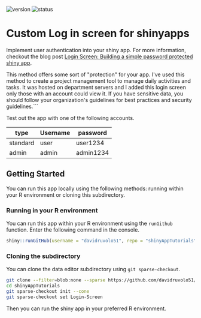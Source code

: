<!-- badges: start -->
![version](https://img.shields.io/badge/dynamic/json?color=%22dd77&label=version&query=version&url=https%3A%2F%2Fraw.githubusercontent.com%2Fdavidruvolo51%2FshinyAppTutorials%2Fmain%2FLogin-Screen%2Fpackage.json)
![status](https://img.shields.io/badge/dynamic/json?color=%3772FF&label=status&query=status&url=https%3A%2F%2Fraw.githubusercontent.com%2Fdavidruvolo51%2FshinyAppTutorials%2Fmain%2FLogin-Screen%2Fpackage.json)
<!-- badges: end -->

# Custom Log in screen for shinyapps

Implement user authentication into your shiny app. For more information, checkout the blog post [Login Screen: Building a simple password protected shiny app](https://davidruvolo51.github.io/shinytutorials/tutorials/login-screen/).

This method offers some sort of "protection" for your app. I've used this method to create a project management tool to manage daily activities and tasks. It was hosted on department servers and I added this login screen only those with an account could view it. If you have sensitive data, you should follow your organization's guidelines for best practices and security guidelines.```

Test out the app with one of the following accounts.

| type     | Username | password  |
|----------|----------|-----------|
| standard | user     | user1234  |
| admin    | admin    | admin1234 |

## Getting Started

You can run this app locally using the following methods: running within your R environment or cloning this subdirectory.

### Running in your R environment

You can run this app within your R environment using the `runGithub` function. Enter the following command in the console.

```r
shiny::runGitHub(username = "davidruvolo51", repo = "shinyAppTutorials", subdir = "Login-Screen")
```

### Cloning the subdirectory

You can clone the data editor subdirectory using `git sparse-checkout`.

```bash
git clone --filter=blob:none --sparse https://github.com/davidruvolo51/shinyAppTutorials
cd shinyAppTutorials
git sparse-checkout init --cone
git sparse-checkout set Login-Screen
```

Then you can run the shiny app in your preferred R environment.
